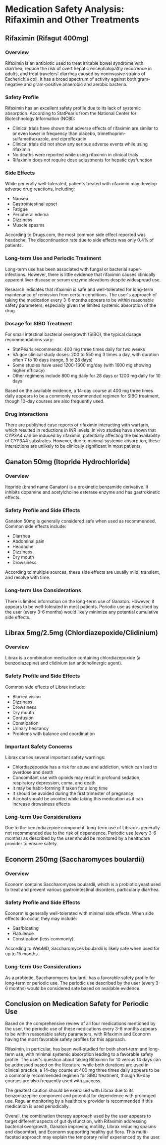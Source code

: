 # Medication Safety Analysis: Rifaximin and Other Treatments

## Rifaximin (Rifagut 400mg)

### Overview
Rifaximin is an antibiotic used to treat irritable bowel syndrome with diarrhea, reduce the risk of overt hepatic encephalopathy recurrence in adults, and treat travelers' diarrhea caused by noninvasive strains of Escherichia coli. It has a broad spectrum of activity against both gram-negative and gram-positive anaerobic and aerobic bacteria.

### Safety Profile
Rifaximin has an excellent safety profile due to its lack of systemic absorption. According to StatPearls from the National Center for Biotechnology Information (NCBI):

- Clinical trials have shown that adverse effects of rifaximin are similar to or even lower in frequency than placebo, trimethoprim-sulfamethoxazole, and ciprofloxacin
- Clinical trials did not show any serious adverse events while using rifaximin
- No deaths were reported while using rifaximin in clinical trials
- Rifaximin does not require dose adjustments for hepatic dysfunction

### Side Effects
While generally well-tolerated, patients treated with rifaximin may develop adverse drug reactions, including:
- Nausea
- Gastrointestinal upset
- Fatigue
- Peripheral edema
- Dizziness
- Muscle spasms

According to Drugs.com, the most common side effect reported was headache. The discontinuation rate due to side effects was only 0.4% of patients.

### Long-term Use and Periodic Treatment
Long-term use has been associated with fungal or bacterial super-infections. However, there is little evidence that rifaximin causes clinically apparent liver disease or serum enzyme elevations despite widespread use.

Research indicates that rifaximin is safe and well-tolerated for long-term maintenance of remission from certain conditions. The user's approach of taking the medication every 3-6 months appears to be within reasonable safety parameters, especially given the limited systemic absorption of the drug.

### Dosage for SIBO Treatment
For small intestinal bacterial overgrowth (SIBO), the typical dosage recommendations vary:
- StatPearls recommends: 400 mg three times daily for two weeks
- VA.gov clinical study doses: 200 to 550 mg 3 times a day, with duration often 7 to 10 days (range, 5 to 28 days)
- Some studies have used 1200-1600 mg/day (with 1600 mg showing higher efficacy)
- Other regimens include 800 mg daily for 28 days or 1200 mg daily for 10 days

Based on the available evidence, a 14-day course at 400 mg three times daily appears to be a commonly recommended regimen for SIBO treatment, though 10-day courses are also frequently used.

### Drug Interactions
There are published case reports of rifaximin interacting with warfarin, which resulted in reductions in INR levels. In vivo studies have shown that CYP3A4 can be induced by rifaximin, potentially affecting the bioavailability of CYP3A4 substrates. However, due to minimal systemic absorption, these interactions are unlikely to be clinically significant in most patients.

## Ganaton 50mg (Itopride Hydrochloride)

### Overview
Itopride (brand name Ganaton) is a prokinetic benzamide derivative. It inhibits dopamine and acetylcholine esterase enzyme and has gastrokinetic effects.

### Safety Profile and Side Effects
Ganaton 50mg is generally considered safe when used as recommended. Common side effects include:
- Diarrhea
- Abdominal pain
- Headache
- Dizziness
- Dry mouth
- Drowsiness

According to multiple sources, these side effects are usually mild, transient, and resolve with time.

### Long-term Use Considerations
There is limited information on the long-term use of Ganaton. However, it appears to be well-tolerated in most patients. Periodic use as described by the user (every 3-6 months) would likely minimize any potential cumulative side effects.

## Librax 5mg/2.5mg (Chlordiazepoxide/Clidinium)

### Overview
Librax is a combination medication containing chlordiazepoxide (a benzodiazepine) and clidinium (an anticholinergic agent).

### Safety Profile and Side Effects
Common side effects of Librax include:
- Blurred vision
- Dizziness
- Drowsiness
- Dry mouth
- Confusion
- Constipation
- Urinary hesitancy
- Problems with balance and coordination

### Important Safety Concerns
Librax carries several important safety warnings:
- Chlordiazepoxide has a risk for abuse and addiction, which can lead to overdose and death
- Concomitant use with opioids may result in profound sedation, respiratory depression, coma, and death
- It may be habit-forming if taken for a long time
- It should be avoided during the first trimester of pregnancy
- Alcohol should be avoided while taking this medication as it can increase drowsiness effects

### Long-term Use Considerations
Due to the benzodiazepine component, long-term use of Librax is generally not recommended due to the risk of dependence. Periodic use (every 3-6 months) as described by the user should be monitored by a healthcare provider to ensure safety.

## Econorm 250mg (Saccharomyces boulardii)

### Overview
Econorm contains Saccharomyces boulardii, which is a probiotic yeast used to treat and prevent various gastrointestinal disorders, particularly diarrhea.

### Safety Profile and Side Effects
Econorm is generally well-tolerated with minimal side effects. When side effects do occur, they may include:
- Gas/bloating
- Flatulence
- Constipation (less commonly)

According to WebMD, Saccharomyces boulardii is likely safe when used for up to 15 months.

### Long-term Use Considerations
As a probiotic, Saccharomyces boulardii has a favorable safety profile for long-term or periodic use. The periodic use described by the user (every 3-6 months) would be considered safe based on available evidence.

## Conclusion on Medication Safety for Periodic Use

Based on the comprehensive review of all four medications mentioned by the user, the periodic use of these medications every 3-6 months appears to be within reasonable safety parameters, with Rifaximin and Econorm having the most favorable safety profiles for this approach.

Rifaximin, in particular, has been well-studied for both short-term and long-term use, with minimal systemic absorption leading to a favorable safety profile. The user's question about taking Rifaximin for 10 versus 14 days can be addressed based on the literature: while both durations are used in clinical practice, a 14-day course at 400 mg three times daily appears to be a commonly recommended regimen for SIBO treatment, though 10-day courses are also frequently used with success.

The greatest caution should be exercised with Librax due to its benzodiazepine component and potential for dependence with prolonged use. Regular monitoring by a healthcare provider is recommended if this medication is used periodically.

Overall, the combination therapy approach used by the user appears to target different aspects of gut dysfunction, with Rifaximin addressing bacterial overgrowth, Ganaton improving motility, Librax reducing spasms and discomfort, and Econorm supporting healthy gut flora. This multi-faceted approach may explain the temporary relief experienced by the user.

